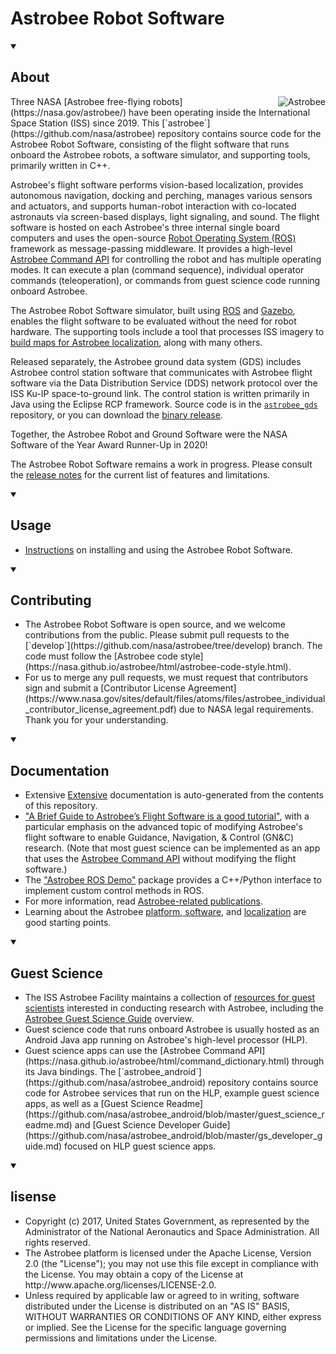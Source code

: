<head>
  <h1>
    Astrobee Robot Software
  </h1>
</head>

<body>
<details open>
  <summary><h2>About</h2></summary>
<img src="doc/images/astrobee.png" srcset="../images/astrobee.png 1x"
  title="Astrobee" align="right" style="display: inline"/>
Three NASA [Astrobee free-flying robots](https://nasa.gov/astrobee/) have been operating inside
the International Space Station (ISS) since 2019. This [`astrobee`](https://github.com/nasa/astrobee) repository contains source code for the Astrobee Robot Software, consisting of
the flight software that runs onboard the Astrobee robots, a software simulator, and supporting tools, primarily written in C++.

Astrobee's flight software performs vision-based localization,
provides autonomous navigation, docking and perching, manages various sensors
and actuators, and supports human-robot interaction with co-located astronauts via screen-based displays, light
signaling, and sound. The flight software is hosted on each Astrobee's three internal single board computers and
uses the open-source [Robot Operating System (ROS)](https://www.ros.org/) framework as message-passing
middleware.  It provides a high-level [Astrobee Command API](https://nasa.github.io/astrobee/html/command_dictionary.html) for controlling the robot and has multiple operating modes. It can execute a plan (command sequence), individual operator commands (teleoperation), or commands from guest science code running onboard Astrobee.

The Astrobee Robot Software simulator, built using [ROS](https://www.ros.org/) and [Gazebo](http://gazebosim.org/), enables the flight software to be evaluated without the need for robot hardware. The supporting tools include a tool that processes ISS imagery to [build maps for Astrobee localization](https://nasa.github.io/astrobee/html/sparsemapping.html), along with many others.

Released separately, the Astrobee ground data system (GDS) includes Astrobee control station software that communicates with Astrobee flight software via the Data Distribution Service (DDS) network protocol over the ISS Ku-IP space-to-ground link. The control station is written primarily in Java using the Eclipse RCP framework. Source code is in the [`astrobee_gds`](https://github.com/nasa/astrobee_gds) repository, or you can download the [binary release](https://software.nasa.gov/software/ARC-17994-1B).

Together, the Astrobee Robot and Ground Software were the NASA Software of the Year Award Runner-Up in 2020!

The Astrobee Robot Software remains a work in progress. Please consult the
[release notes](https://nasa.github.io/astrobee/html/md_RELEASE.html) for the current list of features and limitations.
  </details>
  
<details open>
  <summary><h2>Usage</h2></summary>
  <div><ul>
    <li>
<a href="https://nasa.github.io/astrobee/html/md_INSTALL.html" target="_blank">Instructions</a> on installing and using the Astrobee Robot Software.</li>
    </ul></div>
  </details>

<details open>
  <summary><h2>Contributing</h2></summary>
<div><ul><li>The Astrobee Robot Software is open source, and we welcome contributions
from the public. Please submit pull requests to the [`develop`](https://github.com/nasa/astrobee/tree/develop) branch. The code must follow the [Astrobee code style](https://nasa.github.io/astrobee/html/astrobee-code-style.html).</li>
<li>For us to merge any pull requests, we must request that contributors sign and submit a
[Contributor License Agreement](https://www.nasa.gov/sites/default/files/atoms/files/astrobee_individual_contributor_license_agreement.pdf)
  due to NASA legal requirements. Thank you for your understanding.</li></ul></div>
</details>
  
<details open>
  <summary><h2>Documentation</h2></summary>
  <div><ul>
<li>Extensive <a href="https://nasa.github.io/astrobee/documentation.html" target="_blank">Extensive</a> documentation is auto-generated from the contents of this repository.</li>

<li><a href="https://github.com/albee/a-brief-guide-to-astrobee/raw/master/a_brief_guide_to_astrobee_latest.pdf" target="_blank">"A Brief Guide to Astrobee’s Flight Software is a good tutorial"</a>, with a particular emphasis on the advanced topic of modifying Astrobee's flight software to enable Guidance, Navigation, & Control (GN&C) research. (Note that most guest science can be implemented as an app that uses the <a href="https://nasa.github.io/astrobee/html/command_dictionary.html" target="_blank">Astrobee Command API</a> without modifying the flight software.)</li>

<li>The <a href="https://github.com/Pedro-Roque/astrobee_ros_demo" target="_blank">"Astrobee ROS Demo"</a> package provides a C++/Python interface to implement custom control methods in ROS.</li>

<li>For more information, read <a href="https://www.nasa.gov/content/research-publications-0" target="_blank">Astrobee-related publications</a>.</li>
<li>Learning about the Astrobee <a href="https://www.nasa.gov/sites/default/files/atoms/files/bualat_spaceops_2018_paper.pdf" target="_blank">platform</a>,<a href="https://www.nasa.gov/sites/default/files/atoms/files/fluckiger2018astrobee.pdf" target="_blank"> software</a>, and <a href="https://www.nasa.gov/sites/default/files/atoms/files/coltin2016localization.pdf" target="_blank">localization</a> are good starting points.</li>
  </ul></div>
</details>
  
<details open>
  <summary><h2>Guest Science</h2></summary>
  <div><ul>
<li>The ISS Astrobee Facility maintains a collection of <a href="https://www.nasa.gov/content/guest-science-resources" target="_blank">resources for guest scientists</a>  interested in conducting research with Astrobee, including the <a href="https://www.nasa.gov/sites/default/files/atoms/files/irg-ff029-astrobee-guest-science-guide.pdf" target="_blank">Astrobee Guest Science Guide</a> overview.</li>
<li>
Guest science code that runs onboard Astrobee is usually hosted as an Android Java app running on Astrobee's high-level processor (HLP).</li>
<li>Guest science apps can use the [Astrobee Command API](https://nasa.github.io/astrobee/html/command_dictionary.html) through its Java bindings. The [`astrobee_android`](https://github.com/nasa/astrobee_android) repository contains source code for Astrobee services that run on the HLP, example guest science apps, as well as a [Guest Science Readme](https://github.com/nasa/astrobee_android/blob/master/guest_science_readme.md) and [Guest Science Developer Guide](https://github.com/nasa/astrobee_android/blob/master/gs_developer_guide.md) focused on HLP guest science apps.</li>
    </ul></div>
    </details>
  
<details open>
  <summary><h2>lisense</h2></summary> 
  <div><ul>
    <li>Copyright (c) 2017, United States Government, as represented by the
Administrator of the National Aeronautics and Space Administration.
      All rights reserved.</li>

<li>The Astrobee platform is licensed under the Apache License, Version 2.0 (the
"License"); you may not use this file except in compliance with the License. You
      may obtain a copy of the License at http://www.apache.org/licenses/LICENSE-2.0.</li>

<li>Unless required by applicable law or agreed to in writing, software distributed
under the License is distributed on an "AS IS" BASIS, WITHOUT WARRANTIES OR
CONDITIONS OF ANY KIND, either express or implied. See the License for the
  specific language governing permissions and limitations under the License.</li>
    </ul></div>
  </details>
</body>

